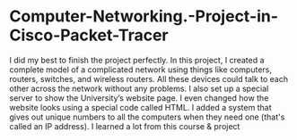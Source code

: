 # Computer-Networking.-Project-in-Cisco-Packet-Tracer

I did my best to finish the project perfectly. In this project, I created a complete model of a 
complicated network using things like computers, routers, switches, and wireless routers. All these 
devices could talk to each other across the network without any problems. I also set up a special 
server to show the University’s website page. I even changed how the website looks using a special 
code called HTML. I added a system that gives out unique numbers to all the computers when they 
need one (that's called an IP address).
I learned a lot from this course & project
